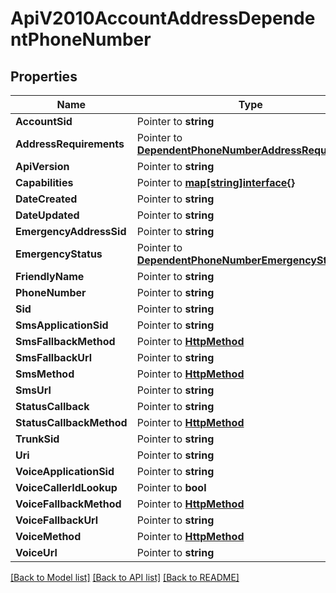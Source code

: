 # ApiV2010AccountAddressDependentPhoneNumber

## Properties
Name | Type | Notes
------------ | ------------- | -------------
**AccountSid** | Pointer to **string** | [optional] 
**AddressRequirements** | Pointer to [**DependentPhoneNumberAddressRequirement**](dependent_phone_number_address_requirement.md) | [optional] 
**ApiVersion** | Pointer to **string** | [optional] 
**Capabilities** | Pointer to [**map[string]interface{}**](.md) | [optional] 
**DateCreated** | Pointer to **string** | [optional] 
**DateUpdated** | Pointer to **string** | [optional] 
**EmergencyAddressSid** | Pointer to **string** | [optional] 
**EmergencyStatus** | Pointer to [**DependentPhoneNumberEmergencyStatus**](dependent_phone_number_emergency_status.md) | [optional] 
**FriendlyName** | Pointer to **string** | [optional] 
**PhoneNumber** | Pointer to **string** | [optional] 
**Sid** | Pointer to **string** | [optional] 
**SmsApplicationSid** | Pointer to **string** | [optional] 
**SmsFallbackMethod** | Pointer to [**HttpMethod**](http_method.md) | [optional] 
**SmsFallbackUrl** | Pointer to **string** | [optional] 
**SmsMethod** | Pointer to [**HttpMethod**](http_method.md) | [optional] 
**SmsUrl** | Pointer to **string** | [optional] 
**StatusCallback** | Pointer to **string** | [optional] 
**StatusCallbackMethod** | Pointer to [**HttpMethod**](http_method.md) | [optional] 
**TrunkSid** | Pointer to **string** | [optional] 
**Uri** | Pointer to **string** | [optional] 
**VoiceApplicationSid** | Pointer to **string** | [optional] 
**VoiceCallerIdLookup** | Pointer to **bool** | [optional] 
**VoiceFallbackMethod** | Pointer to [**HttpMethod**](http_method.md) | [optional] 
**VoiceFallbackUrl** | Pointer to **string** | [optional] 
**VoiceMethod** | Pointer to [**HttpMethod**](http_method.md) | [optional] 
**VoiceUrl** | Pointer to **string** | [optional] 

[[Back to Model list]](../README.md#documentation-for-models) [[Back to API list]](../README.md#documentation-for-api-endpoints) [[Back to README]](../README.md)


